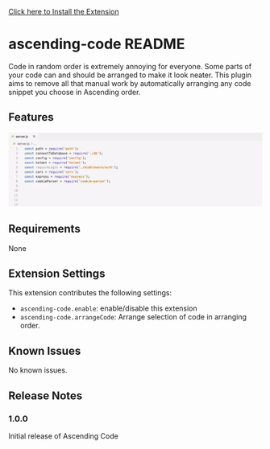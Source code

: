 
[Click here to Install the Extension](https://marketplace.visualstudio.com/items?itemName=Ashwin.ascending-code)

# ascending-code README

Code in random order is extremely annoying for everyone. Some parts of your code can and should be arranged to make it look neater. This plugin aims to remove all that manual work by automatically arranging any code snippet you choose in Ascending order.

## Features


![Check it out](https://github.com/Ash110/Ascending-Code/raw/master/preview.gif)


## Requirements

None

## Extension Settings

This extension contributes the following settings:

* `ascending-code.enable`: enable/disable this extension
* `ascending-code.arrangeCode`: Arrange selection of code in arranging order.

## Known Issues

No known issues.

## Release Notes

### 1.0.0

Initial release of Ascending Code
